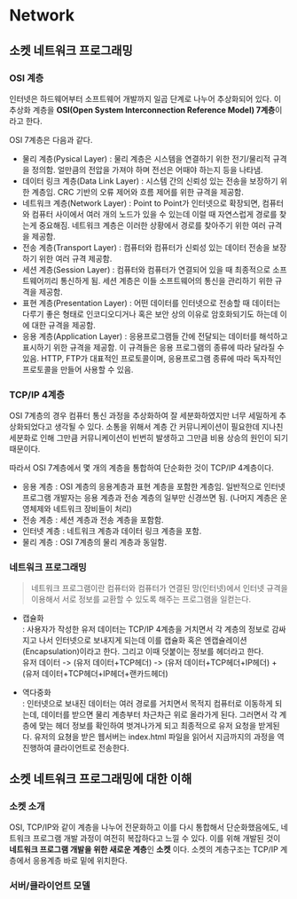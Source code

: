 # Network

## 소켓 네트워크 프로그래밍
### OSI 계층
인터넷은 하드웨어부터 소프트웨어 개발까지 일곱 단계로 나누어 추상화되어 있다. 이 추상화 계층을 **OSI(Open System Interconnection Reference Model) 7계층**이라고 한다. 

OSI 7계층은 다음과 같다.
* 물리 계층(Pysical Layer) : 물리 계층은 시스템을 연결하기 위한 전기/물리적 규격을 정의함. 얼만큼의 전압을 가져야 하며 전선은 어때야 하는지 등을 나타냄.  
* 데이터 링크 계층(Data Link Layer) : 시스템 간의 신뢰성 있는 전송을 보장하기 위한 계층임. CRC 기반의 오류 제어와 흐름 제어를 위한 규격을 제공함.  
* 네트워크 계층(Network Layer) : Point to Point가 인터넷으로 확장되면, 컴퓨터와 컴퓨터 사이에서 여러 개의 노드가 있을 수 있는데 이럴 때 자연스럽게 경로를 찾는게 중요해짐. 네트워크 계층은 이러한 상황에서 경로를 찾아주기 위한 여러 규격을 제공함.  
* 전송 계층(Transport Layer) : 컴퓨터와 컴퓨터가 신뢰성 있는 데이터 전송을 보장하기 위한 여러 규격 제공함.  
* 세션 계층(Session Layer) : 컴퓨터와 컴퓨터가 연결되어 있을 때 최종적으로 소프트웨어끼리 통신하게 됨. 세션 계층은 이들 소프트웨어의 통신을 관리하기 위한 규격을 제공함.  
* 표현 계층(Presentation Layer) : 어떤 데이터를 인터넷으로 전송할 때 데이터는 다루기 좋은 형태로 인코디오디거나 혹은 보안 상의 이유로 암호화되기도 하는데 이에 대한 규격을 제공함.  
* 응용 계층(Application Layer) : 응용프로그램들 간에 전달되는 데이터를 해석하고 표시하기 위한 규격을 제공함. 이 규격들은 응용 프로그램의 종류에 따라 달라질 수 있음. HTTP, FTP가 대표적인 프로토콜이며, 응용프로그램 종류에 따라 독자적인 프로토콜을 만들어 사용할 수 있음.

### TCP/IP 4계층
OSI 7계층의 경우 컴퓨터 통신 과정을 추상화하여 잘 세분화하였지만 너무 세밀하게 추상화되었다고 생각될 수 있다. 소통을 위해서 계층 간 커뮤니케이션이 필요한데 지나친 세분화로 인해 그만큼 커뮤니케이션이 빈번히 발생하고 그만큼 비용 상승의 원인이 되기 때문이다.

따라서 OSI 7계층에서 몇 개의 계층을 통합하여 단순화한 것이 TCP/IP 4계층이다.
* 응용 계층 : OSI 계층의 응용계층과 표현 계층을 포함한 계층임. 일반적으로 인터넷 프로그램 개발자는 응용 계층과 전송 계층의 일부만 신경쓰면 됨. (나머지 계층은 운영체제와 네트워크 장비들이 처리)
* 전송 계층 : 세션 계층과 전송 계층을 포함함.
* 인터넷 계층 : 네트워크 계층과 데이터 링크 계층을 포함.
* 물리 계층 : OSI 7계층의 물리 계층과 동일함.

### 네트워크 프로그래밍
> 네트워크 프로그램이란 컴퓨터와 컴퓨터가 연결된 망(인터넷)에서 인터넷 규격을 이용해서 서로 정보를 교환할 수 있도록 해주는 프로그램을 일컫는다.

* 캡슐화  
: 사용자가 작성한 유저 데이터는 TCP/IP 4계층을 거치면서 각 계층의 정보로 감싸지고 나서 인터넷으로 보내지게 되는데 이를 캡슐화 혹은 엔캡슐레이션(Encapsulation)이라고 한다. 그리고 이때 덧붙이는 정보를 헤더라고 한다.  
유저 데이터 -> (유저 데이터+TCP헤더) -> (유저 데이터+TCP헤더+IP헤더) + (유저 데이터+TCP헤더+IP헤더+랜카드헤더)

* 역다중화  
: 인터넷으로 보내진 데이터는 여러 경로를 거치면서 목적지 컴퓨터로 이동하게 되는데, 데이터를 받으면 물리 계층부터 차근차근 위로 올라가게 된다. 그러면서 각 계층에 맞는 헤더 정보를 확인하여 벗겨나가게 되고 최종적으로 유저 요청을 받게된다. 유저의 요쳥을 받은 웹서버는 index.html 파일을 읽어서 지금까지의 과정을 역진행하여 클라이언트로 전송한다.

## 소켓 네트워크 프로그래밍에 대한 이해
### 소켓 소개
OSI, TCP/IP와 같이 계층을 나누어 전문화하고 이를 다시 통합해서 단순화했음에도, 네트워크 프로그램 개발 과정이 여전히 복잡하다고 느낄 수 있다. 이를 위해 개발된 것이 **네트워크 프로그램 개발을 위한 새로운 계층**인 **소켓** 이다. 소켓의 계층구조는 TCP/IP 계층에서 응용계층 바로 밑에 위치한다.

### 서버/클라이언트 모델
